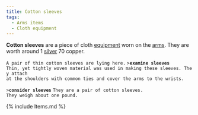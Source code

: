 ```yaml
---
title: Cotton sleeves
tags:
  - Arms items
  - Cloth equipment
---
```

**Cotton sleeves** are a piece of cloth
[equipment](equipment "wikilink") worn on the [arms](arms "wikilink").
They are worth around 1 [silver](gold "wikilink") 70 copper.

`A pair of thin cotton sleeves are lying here.`
`>`**`examine sleeves`**
`Thin, yet tightly woven material was used in making these sleeves. They attach`
`at the shoulders with common ties and cover the arms to the wrists.`

`>`**`consider sleeves`**
`They are a pair of cotton sleeves.`
`They weigh about one pound.`

{% include Items.md %}
 
